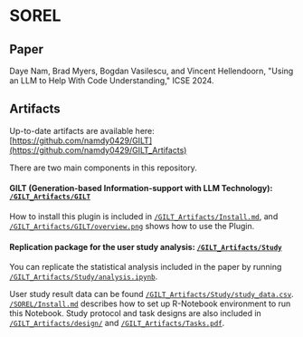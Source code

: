 # SOREL

## Paper

Daye Nam, Brad Myers, Bogdan Vasilescu, and Vincent Hellendoorn, "Using an LLM to Help With Code Understanding," ICSE 2024.

## Artifacts

Up-to-date artifacts are available here: [https://github.com/namdy0429/GILT](https://github.com/namdy0429/GILT_Artifacts)

There are two main components in this repository.

#### GILT (Generation-based Information-support with LLM Technology): [`/GILT_Artifacts/GILT`](https://github.com/namdy0429/GILT_Artifacts/tree/main/Plugin)

How to install this plugin is included in [`/GILT_Artifacts/Install.md`](https://github.com/namdy0429/GILT_Artifacts/blob/main/INSTALL.md), and [`/GILT_Artifacts/GILT/overview.png`](https://github.com/namdy0429/GILT_Artifacts/blob/main/Plugin/overview.png) shows how to use the Plugin.

#### Replication package for the user study analysis: [`/GILT_Artifacts/Study`](https://github.com/namdy0429/GILT_Artifacts/tree/main/Study)

You can replicate the statistical analysis included in the paper by running [`/GILT_Artifacts/Study/analysis.ipynb`](https://github.com/namdy0429/GILT_Artifacts/blob/main/Study/analysis.ipynb).

User study result data can be found [`/GILT_Artifacts/Study/study_data.csv`](https://github.com/namdy0429/GILT_Artifacts/blob/main/Study/study_data.csv). 
[`/SOREL/Install.md`](https://github.com/namdy0429/SOREL/blob/main/INSTALL.md) describes how to set up R-Notebook environment to run this Notebook.
Study protocol and task designs are also included in [`/GILT_Artifacts/design/`](https://github.com/namdy0429/GILT_Artifacts/blob/main/Study/Study%20Protocol.pdf) and [`/GILT_Artifacts/Tasks.pdf`](https://github.com/namdy0429/GILT_Artifacts/blob/main/Study/Tasks.pdf).

